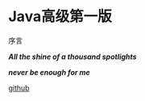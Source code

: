 # Java高级第一版

序言

***All the shine of a thousand spotlights***

***never be enough for me***



[github](https://github.com/turboYuu/java-advanced-gitbook)